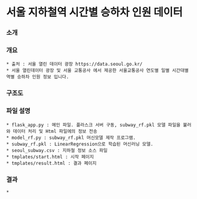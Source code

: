 # 서울 지하철역 시간별 승하차 인원 데이터 

### 소개

### 개요
    * 출처 : 서울 열린 데이터 광장 https://data.seoul.go.kr/
    * 서울 열린데이터 광장 및 서울 교통공사 에서 제공한 서울교통공사 연도별 일별 시간대별 역별 승하차 인원 정보 입니다. 

### 구조도
    
### 파일 설명
    * flask_app.py : 메인 파일. 플라스크 서버 구동, subway_rf.pkl 모델 파일을 불러와 데이터 처리 및 Html 파일에의 정보 전송
    * model_rf.py : subway_rf.pkl 머신모델 제작 프로그램.
    * subway_rf.pkl : LinearRegression으로 학습된 머신러닝 모델.
    * seoul_subway.csv : 지하철 정보 소스 파일
    * tmplates/start.html : 시작 페이지
    * tmplates/result.html : 결과 페이지
    

### 결과
    * 



